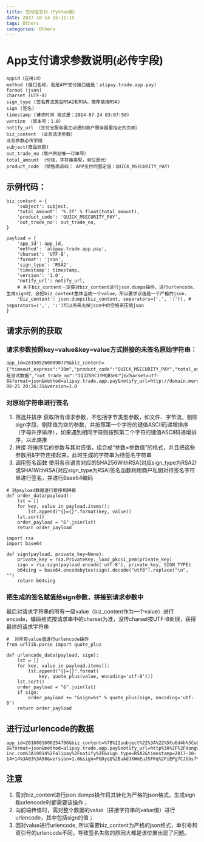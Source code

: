 ```yaml
---
title: 支付宝支付（Python版）
date: 2017-10-14 15:11:15
tags: Others
categories: Others
---
```

# App支付请求参数说明(必传字段)

    appid（应用id）
    method (接口名称，若是APP支付接口值是：alipay.trade.app.pay)
    format (json)
    charset (UTF-8)
    sign_type (签名算法类型RSA2和RSA，推荐使用RSA)
    sign (签名)
    timestamp (请求时间 格式是：2014-07-24 03:07:50)
    version （版本号：1.0）
    notify_url （支付宝服务器主动通知商户服务器里指定的页面）
    biz_content （业务请求参数）
    业务参数必传字段
    subject(商品标题)
    out_trade_no（商户网站唯一订单号）
    total_amount （价钱，字符串类型，单位是元）
    product_code （销售商品码： APP支付的固定值：QUICK_MSECURITY_PAY）

## 示例代码：

```code
biz_content = {
    'subject': subject,
    'total_amount': '%.2f' % float(total_amount),
    'product_code': 'QUICK_MSECURITY_PAY',
    'out_trade_no': out_trade_no,
}

payload = {
    'app_id': app_id,
    'method': 'alipay.trade.app.pay',
    'charset': 'UTF-8',
    'format': 'json',
    'sign_type': 'RSA2',
    'timestamp': timestamp,
    'version': '1.0',
    'notify_url': notify_url,
    # 关于biz_content一定要对biz_content进行json.dumps操作，进行urlencode、生成sign时，会把biz_content整体当成一个value，所以要求该值是一个严格的json.
    'biz_content': json.dumps(biz_content, separators=(',', ':')), # separators=(',', ':')可以用来去掉json中的空格来压缩json
}
```

## 请求示例的获取

### 请求参数按照key=value&key=value方式拼接的未签名原始字符串：

```code
app_id=2015052600090779&biz_content={"timeout_express":"30m","product_code":"QUICK_MSECURITY_PAY","total_amount":"0.01","subject":"1","body":"我是测试数据","out_trade_no":"IQJZSRC1YMQB5HU"}&charset=utf-8&format=json&method=alipay.trade.app.pay&notify_url=http://domain.merchant.com/payment_notify&sign_type=RSA2&timestamp=2016-08-25 20:26:31&version=1.0
```

### 对原始字符串进行签名

1. 筛选并排序
    获取所有请求参数，不包括字节类型参数，如文件、字节流，剔除sign字段，剔除值为空的参数，并按照第一个字符的键值ASCII码递增排序（字母升序排序），如果遇到相同字符则按照第二个字符的键值ASCII码递增排序，以此类推
2. 拼接
    将排序后的参数与其对应值，组合成“参数=参数值”的格式，并且把这些参数用&字符连接起来，此时生成的字符串为待签名字符串
3. 调用签名函数
    使用各自语言对应的SHA256WithRSA(对应sign_type为RSA2)或SHA1WithRSA(对应sign_type为RSA)签名函数利用商户私钥对待签名字符串进行签名，并进行Base64编码

```code
# 对payload数据进行排序和拼接
def order_data(payload):
    lst = []
    for key, value in payload.items():
        lst.append("{}={}".format(key, value))
    lst.sort()
    order_payload = "&".join(lst)
    return order_payload
```

```code
import rsa
import base64

def sign(payload, private_key=None):
    private_key = rsa.PrivateKey._load_pkcs1_pem(private_key)
    sign = rsa.sign(payload.encode('utf-8'), private_key, SIGN_TYPE)
    b64sing = base64.encodebytes(sign).decode("utf8").replace("\n", "")
    return b64sing
```

### 把生成的签名赋值给sign参数，拼接到请求参数中

最后对请求字符串的所有一级value（biz_content作为一个value）进行encode，编码格式按请求串中的charset为准，没传charset按UTF-8处理，获得最终的请求字符串

```code
#  对所有value值进行urlencode操作
from urllib.parse import quote_plus

def urlencode_data(payload, sign):
    lst = []
    for key, value in payload.items():
        lst.append("{}={}".format(
            key, quote_plus(value, encoding='utf-8')))
    lst.sort()
    order_payload = "&".join(lst)
    if sign:
        order_payload += "&sign=%s" % quote_plus(sign, encoding='utf-8')
    return order_payload
```

## 进行过urlencode的数据

```code
app_id=2016081600254796&biz_content=%7B%22subject%22%3A%22%5Cu6d4b%5Cu8bd5%22%2C%22total_amount%22%3A%220.01%22%2C%22product_code%22%3A%22QUICK_MSECURITY_PAY%22%2C%22out_trade_no%22%3A%22alipay20171014%22%7D&charset=UTF-8&format=json&method=alipay.trade.app.pay&notify_url=http%3A%2F%2Fdongwu-inc.com%3A10014%2Falipay%2Fnotify%2F&sign_type=RSA2&timestamp=2017-10-14+14%3A03%3A50&version=1.0&sign=PbDyqQ%2BuAdJXWmEuJSFRq%2FiEPg7CJGbsf%2FexHOSG2%2FiW2TGigeFRKhZJNpxcImdkdcFLmFLlEhTNotfJKMDfhjFx0TJH0vVxQHECnkO5XpVpJ%2F2YZbj3fi8UPe2N%2FiZ9tJ5LBp%2Bj%2BXmBcW55lvsUA5s09bTgn5wU%2BhY4kiB6YO0U1CqARyPd6b2Nhs2A6jN4utyjzoUOvDQwXksmDB48qJSnJfdcfbxP1AtZ4nAVY2vtWZHPtQbj5NqY6jsNd2WxCRVqwHYdMZf0lHPwXa7ygVeALtIDhw%2FYXepOmTNJkYJs4sIpB8p9rpSgoY5A46SDThM90Vg5Q4c0d4kxWnG9%2FA%3D%3D

```

## 注意

1. 需对biz_content进行json.dumps操作将其转化为严格的json格式，生成sign和urlencode时都需要该操作；
2. 向前端传值时，需对整个数据的value（拼接字符串的value值）进行urlencode，其中包括sign的值；
3. 因对value进行urlencode, 所以需要biz_content为严格的json格式，单引号和双引号的urlencode不同，导致签名失败的原因大都是该位置出现了问题。
